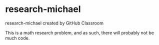 # research-michael
research-michael created by GitHub Classroom

This is a math research problem, and as such, there will probably not be much code.
